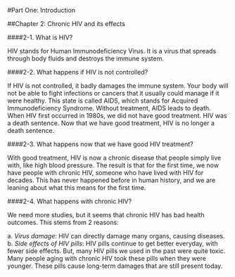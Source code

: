 #Part One: Introduction

##Chapter 2: Chronic HIV and its effects

####2-1. What is HIV?

HIV stands for Human Immunodeficiency Virus. It is a virus that spreads through body fluids and destroys the immune system. 

####2-2. What happens if HIV is not controlled?

If HIV is not controlled, it badly damages the immune system. Your body will not be able to fight infections or cancers that it usually could manage if it were healthy. This state is called AIDS, which stands for Acquired Immunodeficiency Syndrome. Without treatment, AIDS leads to death. When HIV first occurred in 1980s, we did not have good treatment. HIV was a death sentence. Now that we have good treatment, HIV is no longer a death sentence.

####2-3. What happens now that we have good HIV treatment?

With good treatment, HIV is now a chronic disease that people simply live with, like high blood pressure. The result is that for the first time, we now have people with chronic HIV, someone who have lived with HIV for decades. This has never happened before in human history, and we are leaning about what this means for the first time.

####2-4. What happens with chronic HIV?

We need more studies, but it seems that chronic HIV has bad health outcomes. This stems from 2 reasons:

a.	*Virus damage*: HIV can directly damage many organs, causing diseases.
b.	*Side effects of HIV pills*: HIV pills continue to get better everyday, with fewer side effects. But, many HIV pills we used in the past were quite toxic. Many people aging with chronic HIV took these pills when they were younger. These pills cause long-term damages that are still present today.


